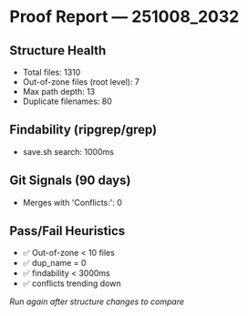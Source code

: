 # Proof Report — 251008_2032

## Structure Health
- Total files: 1310
- Out-of-zone files (root level): 7
- Max path depth: 13
- Duplicate filenames: 80

## Findability (ripgrep/grep)
- save.sh search: 1000ms

## Git Signals (90 days)
- Merges with 'Conflicts:': 0

## Pass/Fail Heuristics
- ✅ Out-of-zone < 10 files
- ✅ dup_name = 0
- ✅ findability < 3000ms
- ✅ conflicts trending down

_Run again after structure changes to compare_
